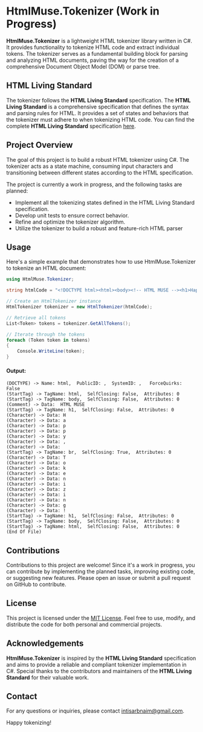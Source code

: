 # HtmlMuse.Tokenizer (Work in Progress)

**HtmlMuse.Tokenizer** is a lightweight HTML tokenizer library written in C#. It provides functionality to tokenize HTML code and extract individual tokens. The tokenizer serves as a fundamental building block for parsing and analyzing HTML documents, paving the way for the creation of a comprehensive Document Object Model (DOM) or parse tree.

## HTML Living Standard

The tokenizer follows the **HTML Living Standard** specification. The **HTML Living Standard** is a comprehensive specification that defines the syntax and parsing rules for HTML. It provides a set of states and behaviors that the tokenizer must adhere to when tokenizing HTML code. You can find the complete **HTML Living Standard** specification [here](https://html.spec.whatwg.org/multipage/parsing.html).

## Project Overview

The goal of this project is to build a robust HTML tokenizer using C#. The tokenizer acts as a state machine, consuming input characters and transitioning between different states according to the HTML specification.

The project is currently a work in progress, and the following tasks are planned:

- Implement all the tokenizing states defined in the HTML Living Standard specification.
- Develop unit tests to ensure correct behavior.
- Refine and optimize the tokenizer algorithm.
- Utilize the tokenizer to build a robust and feature-rich HTML parser

## Usage

Here's a simple example that demonstrates how to use HtmlMuse.Tokenizer to tokenize an HTML document:

```csharp
using HtmlMuse.Tokenizer;

string htmlCode = "<!DOCTYPE html><html><body><!-- HTML MUSE --><h1>Happy, <br/>Tokenizing!</h1></body></html>";

// Create an HtmlTokenizer instance
HtmlTokenizer tokenizer = new HtmlTokenizer(htmlCode);

// Retrieve all tokens
List<Token> tokens = tokenizer.GetAllTokens();

// Iterate through the tokens
foreach (Token token in tokens)
{
    Console.WriteLine(token);
}

```

#### Output:

```shell
(DOCTYPE) -> Name: html,  PublicID: ,  SystemID: ,   ForceQuirks: False
(StartTag) -> TagName: html,  SelfClosing: False,  Attributes: 0
(StartTag) -> TagName: body,  SelfClosing: False,  Attributes: 0
(Comment) -> Data:  HTML MUSE
(StartTag) -> TagName: h1,  SelfClosing: False,  Attributes: 0
(Character) -> Data: H
(Character) -> Data: a
(Character) -> Data: p
(Character) -> Data: p
(Character) -> Data: y
(Character) -> Data: ,
(Character) -> Data:
(StartTag) -> TagName: br,  SelfClosing: True,  Attributes: 0
(Character) -> Data: T
(Character) -> Data: o
(Character) -> Data: k
(Character) -> Data: e
(Character) -> Data: n
(Character) -> Data: i
(Character) -> Data: z
(Character) -> Data: i
(Character) -> Data: n
(Character) -> Data: g
(Character) -> Data: !
(StartTag) -> TagName: h1,  SelfClosing: False,  Attributes: 0
(StartTag) -> TagName: body,  SelfClosing: False,  Attributes: 0
(StartTag) -> TagName: html,  SelfClosing: False,  Attributes: 0
(End Of File)
```

## Contributions

Contributions to this project are welcome! Since it's a work in progress, you can contribute by implementing the planned tasks, improving existing code, or suggesting new features. Please open an issue or submit a pull request on GitHub to contribute.

## License

This project is licensed under the [MIT License](LICENSE). Feel free to use, modify, and distribute the code for both personal and commercial projects.

## Acknowledgements

**HtmlMuse.Tokenizer** is inspired by the **HTML Living Standard** specification and aims to provide a reliable and compliant tokenizer implementation in C#. Special thanks to the contributors and maintainers of the **HTML Living Standard** for their valuable work.

## Contact

For any questions or inquiries, please contact [intisarbnaim@gmail.com](mailto:intisarbnaim@gmail.com).

Happy tokenizing!
